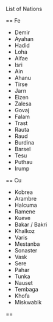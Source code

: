 

List of Nations

== Fe

* Demir
* Ayahan
* Hadid
* Loha
* Aifae
* Isri
* Ain
* Ahanu
* Tirse
* Jarn
* Eizen
* Zalesa
* Govaj
* Falam
* Trast
* Rauta
* Raud
* Burdina
* Barsel
* Tesu
* Puthau
* Irump

== Cu

* Kobrea
* Arambre
* Halcuma
* Ramene
* Kueve
* Bakar / Bakri
* Khalkoz
* Varis
* Mestanba
* Sonaster
* Vask
* Sere
* Pahar
* Tunka
* Nauset
* Tembaga
* Khofa
* Miskwabik

== 

